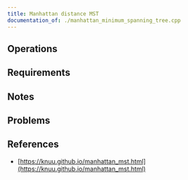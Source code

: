 ```yaml
---
title: Manhattan distance MST
documentation_of: ./manhattan_minimum_spanning_tree.cpp
---
```


## Operations

## Requirements

## Notes

## Problems

## References

- [https://knuu.github.io/manhattan_mst.html](https://knuu.github.io/manhattan_mst.html)
